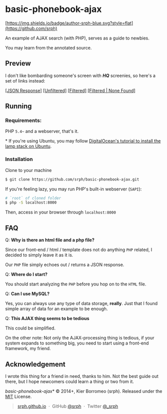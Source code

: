 # basic-phonebook-ajax

[https://img.shields.io/badge/author-srph-blue.svg?style=flat](https://github.com/srph)

An example of AJAX search (with PHP), serves as a guide to newbies.

You may learn from the annotated source.

## Preview

I don't like bombarding someone's screen with ***HQ*** screenies, so here's a set of links instead:

[[JSON Response]](http://i.imgur.com/h9vG6Fx.png)
[[Unfiltered]](http://i.imgur.com/lma1EdI.png)
[[Filtered]](http://i.imgur.com/kA9e9Ps.png)
[[Filtered | None Found]](http://i.imgur.com/nEnrepP.png)

## Running

### Requirements:

PHP ```5.4~``` and a webserver, that's it.

\* If you're using Ubuntu, you may follow [DigitalOcean's tutorial to install the lamp stack on Ubuntu](https://www.digitalocean.com/community/tutorials/how-to-install-linux-apache-mysql-php-lamp-stack-on-ubuntu).

### Installation

Clone to your machine

```bash
$ git clone https://github.com/srph/basic-phonebook-ajax.git
```

If you're feeling lazy, you may run PHP's built-in webserver (```SAPI```):

```bash
# `root` of cloned folder
$ php -S localhost:8000
```

Then, access in your browser through ```localhost:8000```

## FAQ

Q: **Why is there an html file and a php file?**

Since our front-end / html / template does not do anything ```PHP``` related, I decided to simply leave it as it is.

Our ```PHP``` file simply echoes out / returns a JSON response.

Q: **Where do I start?**

You should start analyzing the ```PHP``` before you hop on to the ```HTML``` file.

Q: **Can I use MySQL?**

Yes, you can always use any type of data storage, **really**. Just that I found simple array of data for an example to be enough.

Q: **This AJAX thing seems to be tedious**

This could be simplified.

On the other note: Not only the AJAX-processing thing is tedious, if your system expands to something big, you need to start using a front-end framework, my friend.

## Acknowledgement

I wrote this thing for a friend in need, thanks to him. Not the best guide out there, but I hope newcomers could learn a thing or two from it.

*basic-phonebook-ajax** © 2014+, Kier Borromeo (srph). Released under the [MIT] License.<br>

> [srph.github.io](http://srph.github.io) &nbsp;&middot;&nbsp;
> GitHub [@srph](https://github.com/srph) &nbsp;&middot;&nbsp;
> Twitter [@_srph](https://twitter.com/_srph)

[MIT]: http://mit-license.org/
